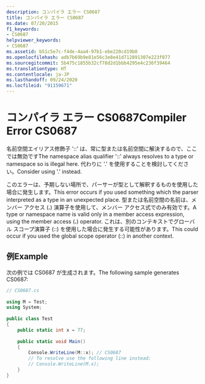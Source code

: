 ```yaml
---
description: コンパイラ エラー CS0687
title: コンパイラ エラー CS0687
ms.date: 07/20/2015
f1_keywords:
- CS0687
helpviewer_keywords:
- CS0687
ms.assetid: b51c5e7c-f4de-4aa4-97b1-ebe220cd19b0
ms.openlocfilehash: adb7b69b9e81e56c3e8e41d712891307e223f077
ms.sourcegitcommit: 5b475c1855b32cf78d2d1bbb4295e4c236f39464
ms.translationtype: HT
ms.contentlocale: ja-JP
ms.lasthandoff: 09/24/2020
ms.locfileid: "91159671"
---
```

# <a name="compiler-error-cs0687"></a><span data-ttu-id="ce805-103">コンパイラ エラー CS0687</span><span class="sxs-lookup"><span data-stu-id="ce805-103">Compiler Error CS0687</span></span>

<span data-ttu-id="ce805-104">名前空間エイリアス修飾子 '::' は、常に型または名前空間に解決するので、ここでは無効です</span><span class="sxs-lookup"><span data-stu-id="ce805-104">The namespace alias qualifier '::' always resolves to a type or namespace so is illegal here.</span></span> <span data-ttu-id="ce805-105">代わりに '.' を使用することを検討してください。</span><span class="sxs-lookup"><span data-stu-id="ce805-105">Consider using '.' instead.</span></span>  
  
 <span data-ttu-id="ce805-106">このエラーは、予期しない場所で、パーサーが型として解釈するものを使用した場合に発生します。</span><span class="sxs-lookup"><span data-stu-id="ce805-106">This error occurs if you used something which the parser interpreted as a type in an unexpected place.</span></span> <span data-ttu-id="ce805-107">型または名前空間の名前は、メンバー アクセス (**.**) 演算子を使用して、メンバー アクセス式でのみ有効です。</span><span class="sxs-lookup"><span data-stu-id="ce805-107">A type or namespace name is valid only in a member access expression, using the member access (**.**) operator.</span></span> <span data-ttu-id="ce805-108">これは、別のコンテキストでグローバル スコープ演算子 (::) を使用した場合に発生する可能性があります。</span><span class="sxs-lookup"><span data-stu-id="ce805-108">This could occur if you used the global scope operator (::) in another context.</span></span>  
  
## <a name="example"></a><span data-ttu-id="ce805-109">例</span><span class="sxs-lookup"><span data-stu-id="ce805-109">Example</span></span>  

 <span data-ttu-id="ce805-110">次の例では CS0687 が生成されます。</span><span class="sxs-lookup"><span data-stu-id="ce805-110">The following sample generates CS0687:</span></span>  
  
```csharp  
// CS0687.cs  
  
using M = Test;  
using System;  
  
public class Test
{  
    public static int x = 77;  
  
    public static void Main()
    {  
        Console.WriteLine(M::x); // CS0687  
        // To resolve use the following line instead:  
        // Console.WriteLine(M.x);  
    }  
}  
```
